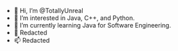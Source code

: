- 👋 Hi, I’m @TotallyUnreal
- 👀 I’m interested in Java, C++, and Python.
- 🌱 I’m currently learning Java for Software Engineering.
- 💞️ Redacted
- 📫 Redacted 

<!---
TotallyUnreal/TotallyUnreal is a ✨ special ✨ repository because its `README.md` (this file) appears on your GitHub profile.
You can click the Preview link to take a look at your changes.
--->
